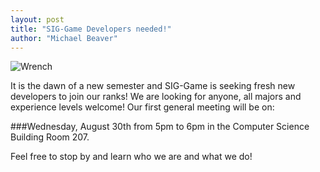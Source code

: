 ```yaml
---
layout: post
title: "SIG-Game Developers needed!"
author: "Michael Beaver"
---
```

![Wrench](/static/img/wrench.png)


It is the dawn of a new semester and SIG-Game is seeking 
fresh new developers to join our ranks! 
We are looking for anyone, all majors and experience levels welcome! 
Our first general meeting will be on:

###Wednesday, August 30th from 5pm to 6pm in the Computer Science Building Room 207. 


Feel free to stop by and learn who we are and what we do! 